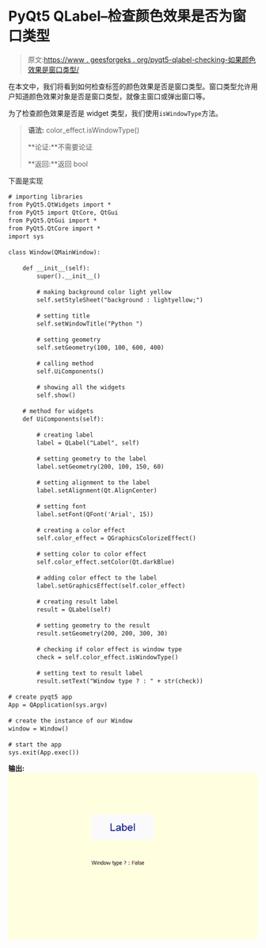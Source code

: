 # PyQt5 QLabel–检查颜色效果是否为窗口类型

> 原文:[https://www . geesforgeks . org/pyqt5-qlabel-checking-如果颜色效果是窗口类型/](https://www.geeksforgeeks.org/pyqt5-qlabel-checking-if-the-color-effect-is-window-type/)

在本文中，我们将看到如何检查标签的颜色效果是否是窗口类型。窗口类型允许用户知道颜色效果对象是否是窗口类型，就像主窗口或弹出窗口等。

为了检查颜色效果是否是 widget 类型，我们使用`isWindowType`方法。

> **语法:** color_effect.isWindowType()
> 
> **论证:**不需要论证
> 
> **返回:**返回 bool

下面是实现

```
# importing libraries
from PyQt5.QtWidgets import * 
from PyQt5 import QtCore, QtGui
from PyQt5.QtGui import * 
from PyQt5.QtCore import * 
import sys

class Window(QMainWindow):

    def __init__(self):
        super().__init__()

        # making background color light yellow
        self.setStyleSheet("background : lightyellow;")

        # setting title
        self.setWindowTitle("Python ")

        # setting geometry
        self.setGeometry(100, 100, 600, 400)

        # calling method
        self.UiComponents()

        # showing all the widgets
        self.show()

    # method for widgets
    def UiComponents(self):

        # creating label
        label = QLabel("Label", self)

        # setting geometry to the label
        label.setGeometry(200, 100, 150, 60)

        # setting alignment to the label
        label.setAlignment(Qt.AlignCenter)

        # setting font
        label.setFont(QFont('Arial', 15))

        # creating a color effect
        self.color_effect = QGraphicsColorizeEffect()

        # setting color to color effect
        self.color_effect.setColor(Qt.darkBlue)

        # adding color effect to the label
        label.setGraphicsEffect(self.color_effect)

        # creating result label
        result = QLabel(self)

        # setting geometry to the result
        result.setGeometry(200, 200, 300, 30)

        # checking if color effect is window type
        check = self.color_effect.isWindowType()

        # setting text to result label
        result.setText("Window type ? : " + str(check))

# create pyqt5 app
App = QApplication(sys.argv)

# create the instance of our Window
window = Window()

# start the app
sys.exit(App.exec())
```

**输出:**
![](img/dc30fc2ddab7354313ff165d98fcf30e.png)